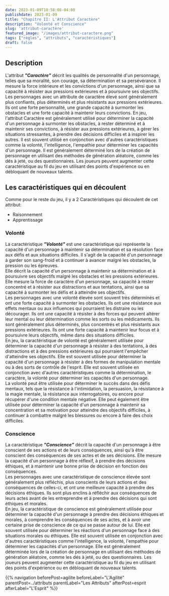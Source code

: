 ```yaml
---
date: 2023-01-09T10:58:08-04:00
publishdate: 2023-01-09
title: "Chapitre II: L'Attribut Caractère"
description: "Volonté et Conscience"
slug: 'attribut-caractère'
featured_image: "/images/attribut-caractere.png"
tags: ["règles", "attributs", "caractéristiques"]
draft: false
---
```


## Description
L'attribut ***"Caractère"*** décrit les qualités de personnalité d'un personnage, telles que sa moralité, son courage, sa détermination et sa persévérance. Il mesure la force intérieure et les convictions d'un personnage, ainsi que sa capacité à résister aux pressions extérieures et à poursuivre ses objectifs.
Les personnages avec un attribute de caractère élevé sont généralement plus confiants, plus déterminés et plus résistants aux pressions extérieures. Ils ont une forte personnalité, une grande capacité à surmonter les obstacles et une forte capacité à maintenir leurs convictions.
En jeu, l'attribut Caractère est généralement utilisé pour déterminer la capacité d'un personnage à surmonter les obstacles, à rester déterminé et à maintenir ses convictions, à résister aux pressions extérieures, à gérer les situations stressantes, à prendre des décisions difficiles et à inspirer les autres. Il est souvent utilisé en conjonction avec d'autres caractéristiques comme la volonté, l'intelligence, l'empathie pour déterminer les capacités d'un personnage. Il est généralement déterminé lors de la création de personnage en utilisant des méthodes de génération aléatoire, comme les dés à jeté, ou des questionnaires. Les joueurs peuvent augmenter cette caractéristique au fil du jeu en utilisant des points d'expérience ou en débloquant de nouveaux talents.
## Les caractéristiques qui en découlent
Comme pour le reste du jeu, il y a 2 Caractéristiques qui découlent de cet attribut:
* Raisonnement
* Apprentissage
### Volonté
La caractéristique ***"Volonté"*** est une caractéristique qui représente la capacité d'un personnage à maintenir sa détermination et sa résolution face aux défis et aux situations difficiles. Il s'agit de la capacité d'un personnage à garder son sang-froid et à continuer à avancer malgré les obstacles, la pression ou les épreuves.  
Elle décrit la capacité d'un personnage à maintenir sa détermination et à poursuivre ses objectifs malgré les obstacles et les pressions extérieures. Elle mesure la force de caractère d'un personnage, sa capacité à rester concentré et à résister aux distractions et aux tentations, ainsi que sa capacité à surmonter les défis et à atteindre ses objectifs.  
Les personnages avec une volonté élevée sont souvent très déterminés et ont une forte capacité à surmonter les obstacles. Ils ont une résistance aux effets mentaux ou aux influences qui pourraient les distraire ou les décourager. Ils ont une capacité à résister à des forces qui peuvent altérer leur mental ou leur détermination comme les sorts ou les médicaments. Ils sont généralement plus déterminés, plus concentrés et plus résistants aux pressions extérieures. Ils ont une forte capacité à maintenir leur focus et à poursuivre leurs objectifs, même dans des situations difficiles.  
En jeu, la caractéristique de volonté est généralement utilisée pour déterminer la capacité d'un personnage à résister à des tentations, à des distractions et à des pressions extérieures qui pourraient l'empêcher d'atteindre ses objectifs. Elle est souvent utilisée pour déterminer la capacité d'un personnage à résister à des formes de manipulation mentale ou à des sorts de contrôle de l'esprit. Elle est souvent utilisée en conjonction avec d'autres caractéristiques comme la détermination, le caractère, la volonté pour déterminer les capacités d'un personnage.  
La volonté peut être utilisée pour déterminer le succès dans des défis mentaux, tels que la résistance à l'intimidation, la persuasion, la résistance à la magie mentale, la résistance aux interrogatoires, ou encore pour récupérer d'une condition mentale négative. Elle peut également être utilisée pour déterminer la capacité d'un personnage à maintenir sa concentration et sa motivation pour atteindre des objectifs difficiles, à continuer à combattre malgré les blessures ou encore à faire des choix difficiles.
### Conscience
La caractéristique ***"Conscience"*** décrit la capacité d'un personnage à être conscient de ses actions et de leurs conséquences, ainsi qu'à être conscient des conséquences de ses actes et de ses décisions. Elle mesure la capacité d'un personnage à être réflexif, à prendre des décisions éthiques, et à maintenir une bonne prise de décision en fonction des conséquences.  
Les personnages avec une caractéristique de conscience élevée sont généralement plus réfléchis, plus conscients de leurs actions et des conséquences de celles-ci, et ont une meilleure capacité à prendre des décisions éthiques. Ils sont plus enclins à réfléchir aux conséquences de leurs actes avant de les entreprendre et à prendre des décisions qui sont éthiques et morales.  
En jeu, la caractéristique de conscience est généralement utilisée pour déterminer la capacité d'un personnage à prendre des décisions éthiques et morales, à comprendre les conséquences de ses actes, et à avoir une certaine prise de conscience de ce qui se passe autour de lui. Elle est souvent utilisée pour déterminer les réactions d'un personnage face à des situations morales ou éthiques. Elle est souvent utilisée en conjonction avec d'autres caractéristiques comme l'intelligence, la volonté, l'empathie pour déterminer les capacités d'un personnage. Elle est généralement déterminée lors de la création de personnage en utilisant des méthodes de génération aléatoire, comme les dés à jeté, ou des questionnaires. Les joueurs peuvent augmenter cette caractéristique au fil du jeu en utilisant des points d'expérience ou en débloquant de nouveaux talents.

{{% navigation beforePost=agilite beforeLabel="L'Agilité" parentPost=../attributs parentLabel="Les Attributs" afterPost=esprit afterLabel="L'Esprit" %}}